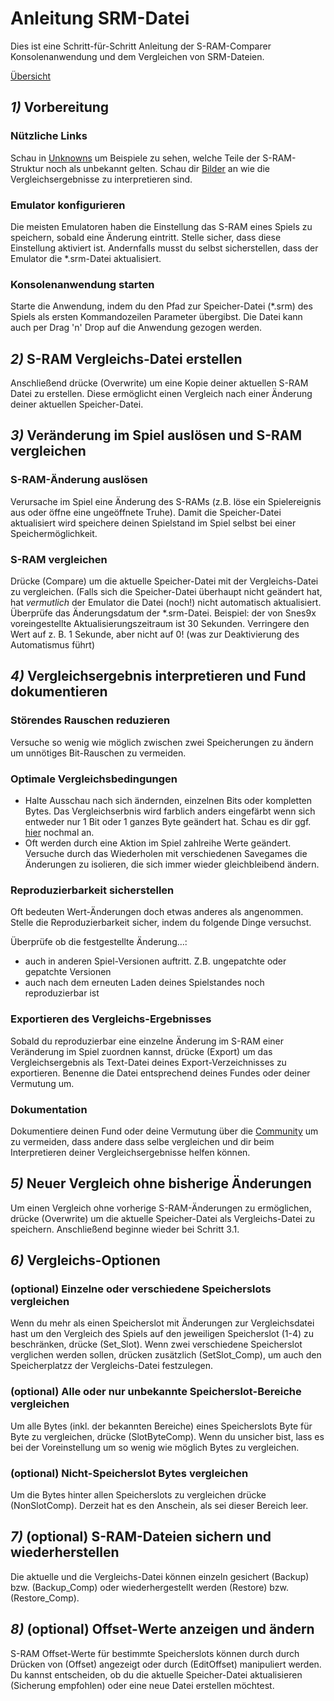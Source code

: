 ﻿# Anleitung SRM-Datei

Dies ist eine Schritt-für-Schritt Anleitung der S-RAM-Comparer Konsolenanwendung und dem Vergleichen von SRM-Dateien.

<a href=guides>Übersicht</a>

## ***1)*** Vorbereitung

### Nützliche Links
Schau in <a href="unknowns">Unknowns</a> um Beispiele zu sehen, welche Teile der S-RAM-Struktur noch als unbekannt gelten. Schau dir <a href="imagery">Bilder</a> an wie die Vergleichsergebnisse zu interpretieren sind.

### Emulator konfigurieren
Die meisten Emulatoren haben die Einstellung das S-RAM eines Spiels zu speichern, sobald eine Änderung eintritt. 
Stelle sicher, dass diese Einstellung aktiviert ist. Andernfalls musst du selbst sicherstellen, dass der Emulator die *.srm-Datei aktualisiert. 

### Konsolenanwendung starten
Starte die Anwendung, indem du den Pfad zur Speicher-Datei (*.srm) des Spiels als ersten Kommandozeilen Parameter übergibst. Die Datei kann auch per Drag 'n' Drop auf die Anwendung gezogen werden.

## ***2)*** S-RAM Vergleichs-Datei erstellen
Anschließend drücke (Overwrite) um eine Kopie deiner aktuellen S-RAM Datei zu erstellen. Diese ermöglicht einen Vergleich nach einer Änderung deiner aktuellen Speicher-Datei.

## ***3)*** Veränderung im Spiel auslösen und S-RAM vergleichen

### S-RAM-Änderung auslösen
Verursache im Spiel eine Änderung des S-RAMs (z.B. löse ein Spielereignis aus oder öffne eine ungeöffnete Truhe). Damit die Speicher-Datei aktualisiert wird speichere deinen Spielstand im Spiel selbst bei einer Speichermöglichkeit.

### S-RAM vergleichen
Drücke (Compare) um die aktuelle Speicher-Datei mit der Vergleichs-Datei zu vergleichen. 
     (Falls sich die Speicher-Datei überhaupt nicht geändert hat, hat *vermutlich* der Emulator die Datei (noch!) nicht automatisch aktualisiert. Überprüfe das Änderungsdatum der *.srm-Datei.
     Beispiel: der von Snes9x voreingestellte Aktualisierungszeitraum ist 30 Sekunden. Verringere den Wert auf z. B. 1 Sekunde,
     aber nicht auf 0! (was zur Deaktivierung des Automatismus führt)

## ***4)*** Vergleichsergebnis interpretieren und Fund dokumentieren

### Störendes Rauschen reduzieren
Versuche so wenig wie möglich zwischen zwei Speicherungen zu ändern um unnötiges Bit-Rauschen zu vermeiden. 

### Optimale Vergleichsbedingungen
* Halte Ausschau nach sich ändernden, einzelnen Bits oder kompletten Bytes. Das Vergleichserbnis wird farblich anders eingefärbt wenn sich entweder nur 1 Bit oder 1 ganzes Byte geändert hat. Schau es dir ggf. <a href="imagery">hier</a> nochmal an.
* Oft werden durch eine Aktion im Spiel zahlreihe Werte geändert. Versuche durch das Wiederholen mit verschiedenen Savegames die Änderungen zu isolieren, die sich immer wieder gleichbleibend ändern.

### Reproduzierbarkeit sicherstellen
Oft bedeuten Wert-Änderungen doch etwas anderes als angenommen. Stelle die Reproduzierbarkeit sicher, indem du folgende Dinge versuchst.

Überprüfe ob die festgestellte Änderung…: 
* auch in anderen Spiel-Versionen auftritt. Z.B. ungepatchte oder gepatchte Versionen
* auch nach dem erneuten Laden deines Spielstandes noch reproduzierbar ist 

### Exportieren des Vergleichs-Ergebnisses
Sobald du reproduzierbar eine einzelne Änderung im S-RAM einer Veränderung im Spiel zuordnen kannst, drücke (Export) um das Vergleichsergebnis als Text-Datei deines Export-Verzeichnisses zu exportieren. Benenne die Datei entsprechend deines Fundes oder deiner Vermutung um.

### Dokumentation
Dokumentiere deinen Fund oder deine Vermutung über die <a href="community">Community</a> um zu vermeiden, dass andere dass selbe vergleichen und dir beim Interpretieren deiner Vergleichsergebnisse helfen können.

## ***5)*** Neuer Vergleich ohne bisherige Änderungen
Um einen Vergleich ohne vorherige S-RAM-Änderungen zu ermöglichen, drücke (Overwrite) um die aktuelle Speicher-Datei als Vergleichs-Datei zu speichern. Anschließend beginne wieder bei Schritt 3.1.

## ***6)*** Vergleichs-Optionen

### (optional) Einzelne oder verschiedene Speicherslots vergleichen
Wenn du mehr als einen Speicherslot mit Änderungen zur Vergleichsdatei hast um den Vergleich des Spiels auf den jeweiligen Speicherslot (1-4) zu beschränken, drücke (Set_Slot). Wenn zwei verschiedene Speicherslot verglichen werden sollen, drücken zusätzlich (SetSlot_Comp), um auch den Speicherplatzz der Vergleichs-Datei festzulegen.

### (optional) Alle oder nur unbekannte Speicherslot-Bereiche vergleichen
Um alle Bytes (inkl. der bekannten Bereiche) eines Speicherslots Byte für Byte zu vergleichen, drücke (SlotByteComp). Wenn du unsicher bist, lass es bei der Voreinstellung um so wenig wie möglich Bytes zu vergleichen.

### (optional) Nicht-Speicherslot Bytes vergleichen
Um die Bytes hinter allen Speicherslots zu vergleichen drücke (NonSlotComp). Derzeit hat es den Anschein, als sei dieser Bereich leer.

## ***7)*** (optional) S-RAM-Dateien sichern und wiederherstellen
Die aktuelle und die Vergleichs-Datei können einzeln gesichert (Backup) bzw. (Backup_Comp) oder wiederhergestellt werden (Restore) bzw. (Restore_Comp).

## ***8)*** (optional) Offset-Werte anzeigen und ändern
S-RAM Offset-Werte für bestimmte Speicherslots können durch durch Drücken von (Offset) angezeigt oder durch (EditOffset) manipuliert werden. Du kannst entscheiden, ob du die aktuelle Speicher-Datei aktualisieren (Sicherung empfohlen) oder eine neue Datei erstellen möchtest.
